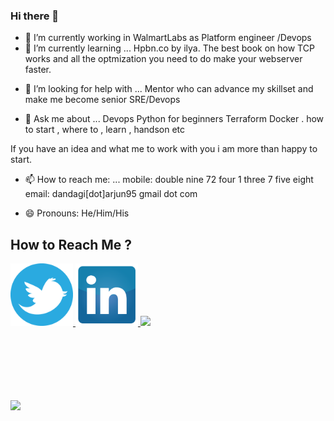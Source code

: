 ### Hi there 👋

- 🔭 I’m currently working in WalmartLabs as Platform engineer /Devops 
- 🌱 I’m currently learning ...
Hpbn.co by ilya. The best book on how TCP works and all the optmization you need to do make your webserver faster.
<!-- - 👯 I’m looking to collaborate on ... -->

- 🤔 I’m looking for help with ...
Mentor who can advance my skillset and make me become senior SRE/Devops 

- 💬 Ask me about ...
Devops
Python for beginners
Terraform
Docker . how to start , where to , learn , handson etc 

If you have an idea and what me to work with you i am more than happy to start.
- 📫 How to reach me: ...
mobile: double nine 72 four 1 three 7 five eight
email: dandagi[dot]arjun95<at> gmail dot com

- 😄 Pronouns: He/Him/His
<!-- - ⚡ Fun fact: ...
-->
## How to Reach Me ?
<a href="https://twitter.com/arjundandagi" target="_blank">
  <img rel="preload" src="https://github.com/TheKinng96/TheKinng96/blob/master/pngwing.com.png" width="100px"/>
</a>
<a href="https://www.linkedin.com/in/arjundandagi/" target="_blank">
  <img rel="preload" target="_blank" src="https://github.com/TheKinng96/TheKinng96/blob/master/pngwing.com%20(1).png" width="100px"/>
</a>
<a href="https://wa.me/919972413758" target="_blank">
  <img rel="preload" target="_blank" src="https://img.icons8.com/color/144/000000/whatsapp.png" width="100px"/>
</a>

<br/><br/><br/><br/><br/><br/>
![](https://komarev.com/ghpvc/?username=arjundandagi)
